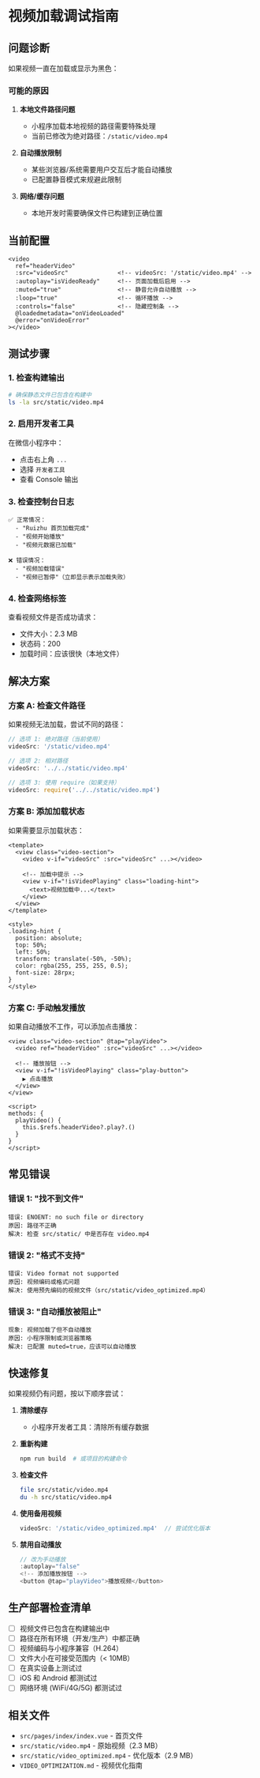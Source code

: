 # 视频加载调试指南

## 问题诊断

如果视频一直在加载或显示为黑色：

### 可能的原因

1. **本地文件路径问题**
   - 小程序加载本地视频的路径需要特殊处理
   - 当前已修改为绝对路径：`/static/video.mp4`

2. **自动播放限制**
   - 某些浏览器/系统需要用户交互后才能自动播放
   - 已配置静音模式来规避此限制

3. **网络/缓存问题**
   - 本地开发时需要确保文件已构建到正确位置

## 当前配置

```vue
<video
  ref="headerVideo"
  :src="videoSrc"              <!-- videoSrc: '/static/video.mp4' -->
  :autoplay="isVideoReady"     <!-- 页面加载后启用 -->
  :muted="true"                <!-- 静音允许自动播放 -->
  :loop="true"                 <!-- 循环播放 -->
  :controls="false"            <!-- 隐藏控制条 -->
  @loadedmetadata="onVideoLoaded"
  @error="onVideoError"
></video>
```

## 测试步骤

### 1. 检查构建输出
```bash
# 确保静态文件已包含在构建中
ls -la src/static/video.mp4
```

### 2. 启用开发者工具
在微信小程序中：
- 点击右上角 `...`
- 选择 `开发者工具`
- 查看 Console 输出

### 3. 检查控制台日志
```
✅ 正常情况：
  - "Ruizhu 首页加载完成"
  - "视频开始播放"
  - "视频元数据已加载"

❌ 错误情况：
  - "视频加载错误"
  - "视频已暂停"（立即显示表示加载失败）
```

### 4. 检查网络标签
查看视频文件是否成功请求：
- 文件大小：2.3 MB
- 状态码：200
- 加载时间：应该很快（本地文件）

## 解决方案

### 方案 A: 检查文件路径
如果视频无法加载，尝试不同的路径：

```javascript
// 选项 1: 绝对路径（当前使用）
videoSrc: '/static/video.mp4'

// 选项 2: 相对路径
videoSrc: '../../static/video.mp4'

// 选项 3: 使用 require（如果支持）
videoSrc: require('../../static/video.mp4')
```

### 方案 B: 添加加载状态
如果需要显示加载状态：

```vue
<template>
  <view class="video-section">
    <video v-if="videoSrc" :src="videoSrc" ...></video>

    <!-- 加载中提示 -->
    <view v-if="!isVideoPlaying" class="loading-hint">
      <text>视频加载中...</text>
    </view>
  </view>
</template>

<style>
.loading-hint {
  position: absolute;
  top: 50%;
  left: 50%;
  transform: translate(-50%, -50%);
  color: rgba(255, 255, 255, 0.5);
  font-size: 28rpx;
}
</style>
```

### 方案 C: 手动触发播放
如果自动播放不工作，可以添加点击播放：

```vue
<view class="video-section" @tap="playVideo">
  <video ref="headerVideo" :src="videoSrc" ...></video>

  <!-- 播放按钮 -->
  <view v-if="!isVideoPlaying" class="play-button">
    ▶️ 点击播放
  </view>
</view>

<script>
methods: {
  playVideo() {
    this.$refs.headerVideo?.play?.()
  }
}
</script>
```

## 常见错误

### 错误 1: "找不到文件"
```
错误: ENOENT: no such file or directory
原因: 路径不正确
解决: 检查 src/static/ 中是否存在 video.mp4
```

### 错误 2: "格式不支持"
```
错误: Video format not supported
原因: 视频编码或格式问题
解决: 使用预先编码的视频文件（src/static/video_optimized.mp4）
```

### 错误 3: "自动播放被阻止"
```
现象: 视频加载了但不自动播放
原因: 小程序限制或浏览器策略
解决: 已配置 muted=true，应该可以自动播放
```

## 快速修复

如果视频仍有问题，按以下顺序尝试：

1. **清除缓存**
   - 小程序开发者工具：清除所有缓存数据

2. **重新构建**
   ```bash
   npm run build  # 或项目的构建命令
   ```

3. **检查文件**
   ```bash
   file src/static/video.mp4
   du -h src/static/video.mp4
   ```

4. **使用备用视频**
   ```javascript
   videoSrc: '/static/video_optimized.mp4'  // 尝试优化版本
   ```

5. **禁用自动播放**
   ```javascript
   // 改为手动播放
   :autoplay="false"
   <!-- 添加播放按钮 -->
   <button @tap="playVideo">播放视频</button>
   ```

## 生产部署检查清单

- [ ] 视频文件已包含在构建输出中
- [ ] 路径在所有环境（开发/生产）中都正确
- [ ] 视频编码与小程序兼容（H.264）
- [ ] 文件大小在可接受范围内（< 10MB）
- [ ] 在真实设备上测试过
- [ ] iOS 和 Android 都测试过
- [ ] 网络环境 (WiFi/4G/5G) 都测试过

## 相关文件

- `src/pages/index/index.vue` - 首页文件
- `src/static/video.mp4` - 原始视频（2.3 MB）
- `src/static/video_optimized.mp4` - 优化版本（2.9 MB）
- `VIDEO_OPTIMIZATION.md` - 视频优化指南
